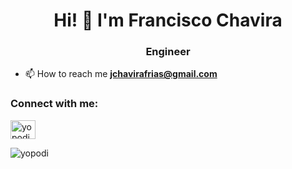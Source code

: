 <h1 align="center">Hi! 👋 I'm Francisco Chavira</h1>
<h3 align="center">Engineer</h3>

- 📫 How to reach me **jchavirafrias@gmail.com**

<h3 align="left">Connect with me:</h3>
<p align="left">
<a href="https://instagram.com/yopodi" target="blank"><img align="center" src="https://raw.githubusercontent.com/rahuldkjain/github-profile-readme-generator/master/src/images/icons/Social/instagram.svg" alt="yopodi" height="30" width="40" /></a>
</p>
<p><img align="center" src="https://github-readme-streak-stats.herokuapp.com/?user=yopodi&theme=dark" alt="yopodi" /></p>

